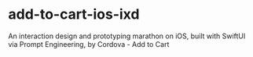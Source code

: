 # add-to-cart-ios-ixd
An interaction design and prototyping marathon on iOS, built with SwiftUI via Prompt Engineering, by Cordova - Add to Cart
